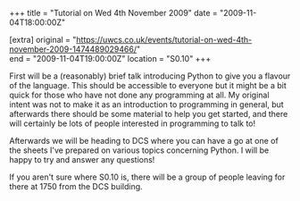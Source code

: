 +++
title = "Tutorial on Wed 4th November 2009"
date = "2009-11-04T18:00:00Z"

[extra]
original = "https://uwcs.co.uk/events/tutorial-on-wed-4th-november-2009-1474489029466/"    
end = "2009-11-04T19:00:00Z"
location = "S0.10"
+++

First will be a (reasonably) brief talk introducing Python to give you a flavour of the language. This should be accessible to everyone but it might be a bit quick for those who have not done any programming at all. My original intent was not to make it as an introduction to programming in general, but afterwards there should be some material to help you get started, and there will certainly be lots of people interested in programming to talk to\!

Afterwards we will be heading to DCS where you can have a go at one of the sheets I've prepared on various topics concerning Python. I will be happy to try and answer any questions\!

If you aren't sure where S0.10 is, there will be a group of people leaving for there at 1750 from the DCS building.

